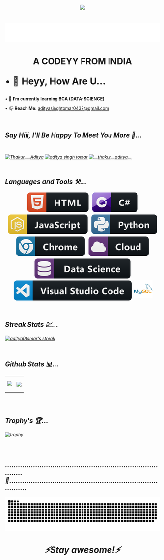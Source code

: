 <p align="center">
  <img src="https://github.com/user-attachments/assets/c14a1598-f957-4a62-ade8-619593dbf472" width="190px"/><p/>


<h1 align="center">
  <img src="https://raw.githubusercontent.com/aditya0tomar/aditya0tomar/master/name.svg" alt="Aditya Tomar" />
</h1>
<h1 align="center">
 <strong>A CODEYY FROM INDIA</strong>
</h1>

<p style="font-size:30px;"> 
<p style="font-size:30px;">
  • 👋 <strong>Heyy, How Are U...</strong><br>
  
  • 🌱 <strong>I’m currently learning BCA (DATA-SCIENCE)</strong><br>
  
  • 📪 <strong>Reach Me:</strong> <a href="mailto:adityasinghtomar0432@gmail.com">adityasinghtomar0432@gmail.com</a>

<br>
<em>
<h2>Say Hiii, I'll Be Happy To Meet You More 👾...</h2>
<br>

<a href="https://twitter.com/Thakur___Aditya" target="blank"><img align="center" src="https://raw.githubusercontent.com/rahuldkjain/github-profile-readme-generator/master/src/images/icons/Social/twitter.svg" alt="Thakur___Aditya" height="40" width="40" /></a>
  <a href="https://linkedin.com/in/aditya-singh-tomar-a3a729362" target="blank"><img align="center" src="https://raw.githubusercontent.com/rahuldkjain/github-profile-readme-generator/master/src/images/icons/Social/linked-in-alt.svg" alt="aditya singh tomar" height="30" width="50" /></a>
<a href="https://instagram.com/__thakur__aditya__" target="blank"><img align="center" src="https://raw.githubusercontent.com/rahuldkjain/github-profile-readme-generator/master/src/images/icons/Social/instagram.svg" alt="__thakur__aditya__" height="40" width="40" /></a>

<br>

<h2>Languages and Tools ⚒️...</h2>
<p align="center">
  <!-- For more icons please follow  https://github.com/MikeCodesDotNET/ColoredBadges -->
  <img src="https://raw.githubusercontent.com/8bithemant/8bithemant/master/svg/dev/languages/html.svg" alt="html" style="vertical-align:top; margin:4px">    
  <img src="https://raw.githubusercontent.com/8bithemant/8bithemant/master/svg/dev/languages/csharp.svg" alt="csharp" style="vertical-align:top; margin:4px">
  <img src="https://raw.githubusercontent.com/8bithemant/8bithemant/master/svg/dev/languages/js.svg" alt="js" style="vertical-align:top; margin:4px">
  <img src="https://raw.githubusercontent.com/8bithemant/8bithemant/master/svg/dev/languages/python.svg" alt="python" style="vertical-align:top; margin:4px">
  <img src="https://raw.githubusercontent.com/8bithemant/8bithemant/master/svg/dev/misc/chrome.svg" alt="chrome" style="vertical-align:top; margin:4px">
  <img src="https://raw.githubusercontent.com/8bithemant/8bithemant/master/svg/dev/misc/cloud.svg" alt="cloud" style="vertical-align:top; margin:4px">
  <img src="https://raw.githubusercontent.com/8bithemant/8bithemant/master/svg/dev/misc/datascience.svg" alt="datascience" style="vertical-align:top; margin:4px">
  <img src="https://raw.githubusercontent.com/8bithemant/8bithemant/master/svg/dev/tools/visualstudio_code.svg" alt="vscode" style="vertical-align:top; margin:4px">
  <img src="https://raw.githubusercontent.com/devicons/devicon/master/icons/mysql/mysql-original-wordmark.svg" alt="mysql" width="60" height="60"/>
</p>

<br> 

  <h2>Streak Stats 💹...</h2>

  <!-- GitHub Readme Streak Stats - https://github.com/DenverCoder1/github-readme-streak-stats -->
  <p>
    <a href="https://github.com/aditya0tomar/github-readme-streak-stats">
      <!-- Use https://streak-stats.demolab.com or self-host with your own Vercel app - visit https://git.io/streak-stats for instructions -->
      <img title="🔥 Get streak stats for your profile at git.io/streak-stats" alt="aditya0tomar's streak" src="https://github-readme-streak-stats-eight.vercel.app/?user=aditya0tomar&theme=monokai-metallian&hide_border=true&short_numbers=true"/>
    </a>
  </p>
<br>
  <!-- https://github.com/anuraghazra/github-readme-stats -->
<h2>Github Stats 📊...</h2>
<!--  -->
<table>
  <tr>
    <td>
<p align="top" >
<a href="https://github.com/anuraghazra/github-readme-stats"> 
    <img  src="https://github-readme-stats.vercel.app/api?username=aditya0tomar&&show_icons=true&theme=radical"/>
    </a>
  </td>
  <td>
  <img align="center" src="https://github-readme-stats.vercel.app/api/top-langs/?username=aditya0tomar&show_icons=true&hide_border=true&theme=radical"/>
    </td>
   </tr>
</table>
<br><br/>

<h2>Trophy's 🏆...</h2>

![trophy](https://github-profile-trophy.vercel.app/?username=aditya0tomar&theme=juicyfresh)

<br><br/>

<h2>...............................................................................🐍...............................................................................</h2>
<picture>
  <source media="(prefers-color-scheme: dark)" srcset="https://raw.githubusercontent.com/aditya0tomar/aditya0tomar/output/github-snake-dark.svg" />
  <source media="(prefers-color-scheme: light)" srcset="https://raw.githubusercontent.com/aditya0tomar/aditya0tomar/output/github-snake.svg" />
  <img alt="github-snake" src="https://raw.githubusercontent.com/aditya0tomar/aditya0tomar/output/github-snake.svg" />
</picture>


<h1 align='center'>⚡️<i>Stay awesome!</i>⚡️</h1>


 























